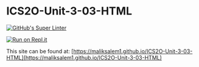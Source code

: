 # ICS2O-Unit-3-03-HTML

[![GitHub's Super Linter](https://github.com/maliksalem1/ICS2O-Unit-3-03-HTML/workflows/GitHub's%20Super%20Linter/badge.svg)](https://github.com/maliksalem1/ICS2O-Unit-3-03-HTML/actions)

[![Run on Repl.it](https://repl.it/badge/github/maliksalem1/ICS2O-Unit-3-03-HTML)](https://repl.it/github/maliksalem1/ICS2O-Unit-3-03-HTML)

This site can be found at: [https://maliksalem1.github.io/ICS2O-Unit-3-03-HTML](https://maliksalem1.github.io/ICS2O-Unit-3-03-HTML)
